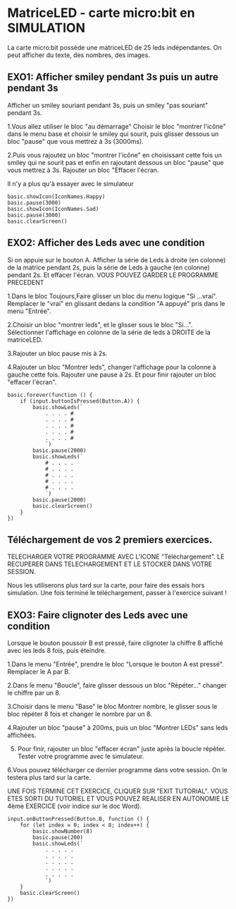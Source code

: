 # MatriceLED - carte micro:bit en SIMULATION
La carte micro:bit possède une matriceLED
de 25 leds indépendantes.
On peut afficher du texte, des nombres, des images.

## EXO1: Afficher smiley pendant 3s puis un autre pendant 3s

Afficher un smiley souriant pendant 3s, puis
un smiley "pas souriant" pendant 3s.

1.Vous allez utiliser le bloc "au démarrage"
Choisir le bloc "montrer l'icône" dans le menu base et choisir
le smiley qui sourit, puis glisser dessous un bloc
"pause" que vous mettrez à 3s (3000ms).


2.Puis vous rajoutez un bloc "montrer l'icône" en 
choisissant cette fois un smiley qui ne sourit pas
et enfin en rajoutant dessous un bloc "pause"
que vous mettrez à 3s. Rajouter un bloc "Effacer l'écran.

Il n'y a plus qu'à essayer avec le simulateur 



```blocks
basic.showIcon(IconNames.Happy)
basic.pause(3000)
basic.showIcon(IconNames.Sad)
basic.pause(3000)
basic.clearScreen()
```


## EXO2: Afficher des Leds avec une condition

Si on appuie sur le bouton A.
Afficher la série de Leds à droite (en colonne) de la matrice
pendant 2s, puis la série de Leds à gauche (en colonne) pendant
2s. Et effacer l'écran.
VOUS POUVEZ GARDER LE PROGRAMME PRECEDENT 

1.Dans le bloc Toujours,Faire glisser un bloc du menu
logique "Si ...vrai".
Remplacer le "vrai" en glissant dedans la condition "A appuyé"
pris dans le menu "Entrée".

2.Choisir un bloc "montrer leds", et le glisser sous
le bloc "Si...". Sélectionner l'affichage
en colonne de la série de leds à DROITE de la matriceLED.

3.Rajouter un bloc pause mis à 2s.

4.Rajouter un bloc "Montrer leds", changer l'affichage
pour la colonne à gauche cette fois. Rajouter une pause à 2s.
Et pour finir rajouter un bloc "effacer l'écran".

```blocks
basic.forever(function () {
    if (input.buttonIsPressed(Button.A)) {
        basic.showLeds(`
            . . . . #
            . . . . #
            . . . . #
            . . . . #
            . . . . #
            `)
        basic.pause(2000)
        basic.showLeds(`
            # . . . .
            # . . . .
            # . . . .
            # . . . .
            # . . . .
            `)
        basic.pause(2000)
        basic.clearScreen()
    }
})
```


## Téléchargement de vos 2 premiers exercices.
TELECHARGER VOTRE PROGRAMME AVEC L'ICONE "Téléchargement".
LE RECUPERER DANS TELECHARGEMENT ET LE STOCKER DANS VOTRE SESSION.

Nous les utiliserons plus tard sur la carte, pour faire des essais 
hors simulation.
Une fois terminé le téléchargement, passer à l'exercice suivant !



## EXO3: Faire clignoter des Leds avec une condition

Lorsque le bouton poussoir B est pressé, faire clignoter
la chiffre 8 affiché avec les leds 8 fois, puis éteindre.




1.Dans le menu "Entrée", prendre le bloc
"Lorsque le bouton A est pressé". Remplacer le A par B.

2.Dans le menu "Boucle", faire glisser dessous un bloc
"Répéter..." changer le chiffre par un 8.

3.Choisir dans le menu "Base" le bloc Montrer nombre, le glisser
sous le bloc répéter 8 fois et changer le nombre par un 8.

4.Rajouter un bloc "pause" à 200ms, puis un bloc
"Montrer LEDs" sans leds affichées.

5. Pour finir, rajouter un bloc "effacer écran"
juste après la boucle répéter. Tester votre programme avec le simulateur.

6.Vous pouvez télécharger ce dernier programme dans 
votre session. On le testera plus tard sur la carte.

UNE FOIS TERMINE CET EXERCICE, CLIQUER SUR "EXIT TUTORIAL".
VOUS ETES SORTI DU TUTORIEL ET VOUS POUVEZ REALISER
EN AUTONOMIE LE 4ème EXERCICE (voir indice sur le doc Word).



```blocks
input.onButtonPressed(Button.B, function () {
    for (let index = 0; index < 8; index++) {
        basic.showNumber(8)
        basic.pause(200)
        basic.showLeds(`
            . . . . .
            . . . . .
            . . . . .
            . . . . .
            . . . . .
            `)
    }
    basic.clearScreen()
})
```
